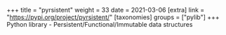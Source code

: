 +++
title = "pyrsistent"
weight = 33
date = 2021-03-06
[extra]
link = "https://pypi.org/project/pyrsistent/"
[taxonomies]
groups = ["pylib"]
+++
Python library - Persistent/Functional/Immutable data structures

